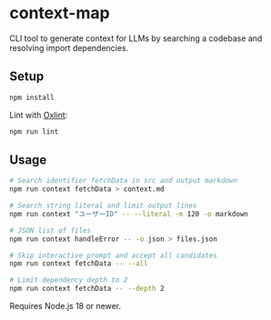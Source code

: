 # context-map

CLI tool to generate context for LLMs by searching a codebase and resolving import dependencies.

## Setup

```bash
npm install
```

Lint with [Oxlint](https://github.com/oxc-project/oxc):

```bash
npm run lint
```

## Usage

```bash
# Search identifier fetchData in src and output markdown
npm run context fetchData > context.md

# Search string literal and limit output lines
npm run context "ユーザーID" -- --literal -m 120 -o markdown

# JSON list of files
npm run context handleError -- -o json > files.json

# Skip interactive prompt and accept all candidates
npm run context fetchData -- --all

# Limit dependency depth to 2
npm run context fetchData -- --depth 2
```

Requires Node.js 18 or newer.

